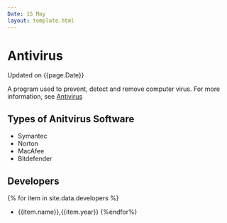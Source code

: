 ```yaml
---
Date: 15 May
layout: template.html
---
```



# Antivirus
Updated on {{page.Date}}

A program used to prevent, detect and remove computer virus. For more information, see [Antivirus](https://en.wikipedia.org/wiki/Antivirus_software)
## Types of Anitvirus Software
- Symantec
- Norton
- MacAfee
- Bitdefender
## Developers

{% for item in site.data.developers %}
- {{item.name}},{{item.year}}
{%endfor%}